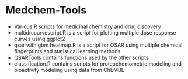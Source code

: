 # Medchem-Tools
- Various R scripts for medicinal chemistry and drug discovery
- multidrccurvescript.R is a script for plotting multiple dose response curves using ggplot2
- qsar with gbm heatmap.R is a script for QSAR using multiple chemical fingerprints and statistical learning methods
- QSARTools contains functions used by the other scripts
- classification.R contains scripts for proteochemometric modeling and bioactivity modeling using data from ChEMBL
